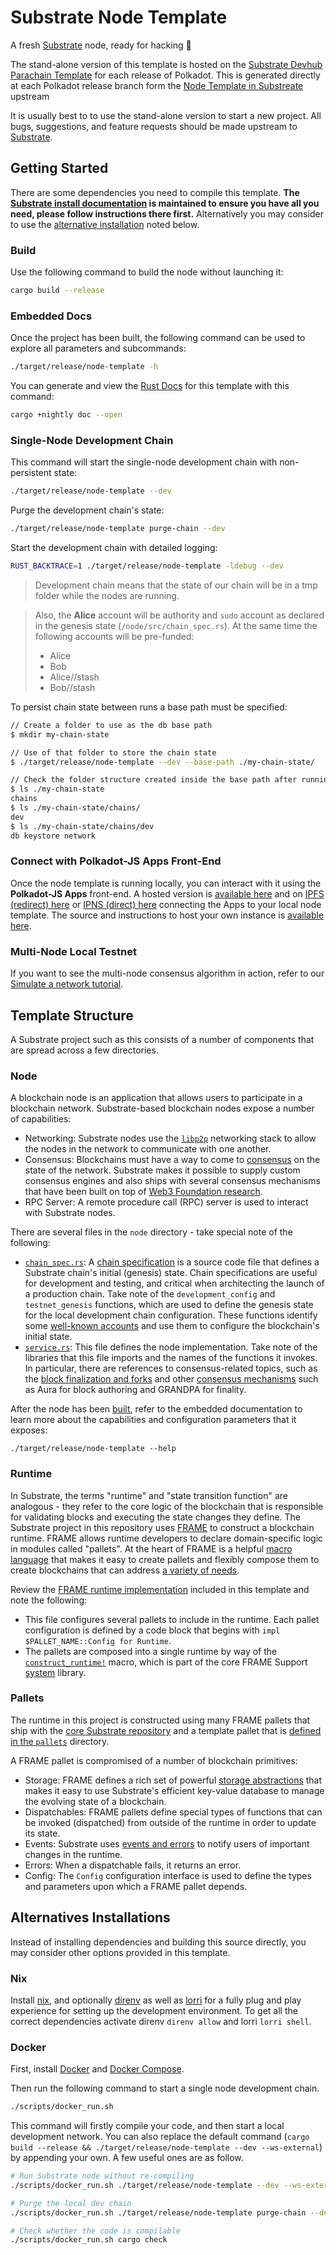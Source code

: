 # Substrate Node Template

A fresh [Substrate](https://substrate.io/) node, ready for hacking :rocket:

The stand-alone version of this template is hosted on the [Substrate Devhub Parachain Template](https://github.com/substrate-developer-hub/substrate-parachain-template/) for each release of Polkadot.
This is generated directly at each Polkadot release branch form the [Node Template in Substreate](https://github.com/paritytech/substrate/tree/master/bin/node-template) upstream

It is usually best to to use the stand-alone version to start a new project.
All bugs, suggestions, and feature requests should be made upstream to [Substrate](https://github.com/paritytech/substrate/tree/master/bin/node-template).

## Getting Started

There are some dependencies you need to compile this template.
**The [Substrate install documentation](https://docs.substrate.io/install/) is maintained to ensure you have all you need, please follow instructions there first.**
Alternatively you may consider to use the [alternative installation](#alternatives-installations) noted below.

### Build

Use the following command to build the node without launching it:

```sh
cargo build --release
```

### Embedded Docs

Once the project has been built, the following command can be used to explore all parameters and subcommands:

```sh
./target/release/node-template -h
```

You can generate and view the [Rust Docs](https://doc.rust-lang.org/cargo/commands/cargo-doc.html) for this template with this command:

```sh
cargo +nightly doc --open
```

### Single-Node Development Chain

This command will start the single-node development chain with non-persistent state:

```sh
./target/release/node-template --dev
```

Purge the development chain's state:

```sh
./target/release/node-template purge-chain --dev
```

Start the development chain with detailed logging:

```sh
RUST_BACKTRACE=1 ./target/release/node-template -ldebug --dev
```

> Development chain means that the state of our chain will be in a tmp folder while the nodes are running.

> Also, the **Alice** account will be authority and `sudo` account as declared in the genesis state (`/node/src/chain_spec.rs`).
> At the same time the following accounts will be pre-funded:
>
> - Alice
> - Bob
> - Alice//stash
> - Bob//stash

To persist chain state between runs a base path must be specified:

```sh
// Create a folder to use as the db base path
$ mkdir my-chain-state

// Use of that folder to store the chain state
$ ./target/release/node-template --dev --base-path ./my-chain-state/

// Check the folder structure created inside the base path after running the chain
$ ls ./my-chain-state
chains
$ ls ./my-chain-state/chains/
dev
$ ls ./my-chain-state/chains/dev
db keystore network
```

### Connect with Polkadot-JS Apps Front-End

Once the node template is running locally, you can interact with it using the **Polkadot-JS Apps** front-end.
A hosted version is [available here](https://polkadot.js.org/apps/#/explorer?rpc=ws://localhost:9944) and on [IPFS (redirect) here](https://dotapps.io/) or [IPNS (direct) here](ipns://dotapps.io/?rpc=ws%3A%2F%2F127.0.0.1%3A9944#/explorer) connecting the Apps to your local node template.
The source and instructions to host your own instance is [available here](https://github.com/polkadot-js/apps).

### Multi-Node Local Testnet

If you want to see the multi-node consensus algorithm in action, refer to our [Simulate a network tutorial](https://docs.substrate.io/tutorials/get-started/simulate-network/).

## Template Structure

A Substrate project such as this consists of a number of components that are spread across a few directories.

### Node

A blockchain node is an application that allows users to participate in a blockchain network.
Substrate-based blockchain nodes expose a number of capabilities:

- Networking: Substrate nodes use the [`libp2p`](https://libp2p.io/) networking stack to allow the
  nodes in the network to communicate with one another.
- Consensus: Blockchains must have a way to come to [consensus](https://docs.substrate.io/main-docs/fundamentals/consensus/) on the state of the network.
  Substrate makes it possible to supply custom consensus engines and also ships with several consensus mechanisms that have been built on top of [Web3 Foundation research](https://research.web3.foundation/en/latest/polkadot/NPoS/index.html).
- RPC Server: A remote procedure call (RPC) server is used to interact with Substrate nodes.

There are several files in the `node` directory - take special note of the following:

- [`chain_spec.rs`](./node/src/chain_spec.rs): A [chain specification](https://docs.substrate.io/main-docs/build/chain-spec/) is a source code file that defines a Substrate chain's initial (genesis) state.
  Chain specifications are useful for development and testing, and critical when architecting the launch of a production chain.
  Take note of the `development_config` and `testnet_genesis` functions, which are used to define the genesis state for the local development chain configuration.
  These functions identify some [well-known accounts](https://docs.substrate.io/reference/command-line-tools/subkey/) and use them to configure the blockchain's initial state.
- [`service.rs`](./node/src/service.rs): This file defines the node implementation.
  Take note of the libraries that this file imports and the names of the functions it invokes.
  In particular, there are references to consensus-related topics, such as the [block finalization and forks](https://docs.substrate.io/main-docs/fundamentals/consensus/#finalization-and-forks) and other [consensus mechanisms](https://docs.substrate.io/main-docs/fundamentals/consensus/#default-consensus-models) such as Aura for block authoring and GRANDPA for finality.

After the node has been [built](#build), refer to the embedded documentation to learn more about the capabilities and configuration parameters that it exposes:

```shell
./target/release/node-template --help
```

### Runtime

In Substrate, the terms "runtime" and "state transition function" are analogous - they refer to the core logic of the blockchain that is responsible for validating blocks and executing the state changes they define.
The Substrate project in this repository uses [FRAME](https://docs.substrate.io/main-docs/fundamentals/runtime-intro/#frame) to construct a blockchain runtime.
FRAME allows runtime developers to declare domain-specific logic in modules called "pallets".
At the heart of FRAME is a helpful [macro language](https://docs.substrate.io/reference/frame-macros/) that makes it easy to create pallets and flexibly compose them to create blockchains that can address [a variety of needs](https://substrate.io/ecosystem/projects/).

Review the [FRAME runtime implementation](./runtime/src/lib.rs) included in this template and note the following:

- This file configures several pallets to include in the runtime.
  Each pallet configuration is defined by a code block that begins with `impl $PALLET_NAME::Config for Runtime`.
- The pallets are composed into a single runtime by way of the [`construct_runtime!`](https://crates.parity.io/frame_support/macro.construct_runtime.html) macro, which is part of the core FRAME Support [system](https://docs.substrate.io/reference/frame-pallets/#system-pallets) library.

### Pallets

The runtime in this project is constructed using many FRAME pallets that ship with the [core Substrate repository](https://github.com/paritytech/substrate/tree/master/frame) and a template pallet that is [defined in the `pallets`](./pallets/template/src/lib.rs) directory.

A FRAME pallet is compromised of a number of blockchain primitives:

- Storage: FRAME defines a rich set of powerful [storage abstractions](https://docs.substrate.io/main-docs/build/runtime-storage/) that makes it easy to use Substrate's efficient key-value database to manage the evolving state of a blockchain.
- Dispatchables: FRAME pallets define special types of functions that can be invoked (dispatched) from outside of the runtime in order to update its state.
- Events: Substrate uses [events and errors](https://docs.substrate.io/main-docs/build/events-errors/) to notify users of important changes in the runtime.
- Errors: When a dispatchable fails, it returns an error.
- Config: The `Config` configuration interface is used to define the types and parameters upon which a FRAME pallet depends.

## Alternatives Installations

Instead of installing dependencies and building this source directly, you may consider other options provided in this template.

### Nix

Install [nix](https://nixos.org/), and optionally [direnv](https://github.com/direnv/direnv) as well as [lorri](https://github.com/nix-community/lorri) for a fully plug and play experience for setting up the development environment.
To get all the correct dependencies activate direnv `direnv allow` and lorri `lorri shell`.

### Docker

First, install [Docker](https://docs.docker.com/get-docker/) and [Docker Compose](https://docs.docker.com/compose/install/).

Then run the following command to start a single node development chain.

```sh
./scripts/docker_run.sh
```

This command will firstly compile your code, and then start a local development network.
You can also replace the default command (`cargo build --release && ./target/release/node-template --dev --ws-external`) by appending your own.
A few useful ones are as follow.

```sh
# Run Substrate node without re-compiling
./scripts/docker_run.sh ./target/release/node-template --dev --ws-external

# Purge the local dev chain
./scripts/docker_run.sh ./target/release/node-template purge-chain --dev

# Check whether the code is compilable
./scripts/docker_run.sh cargo check
```
